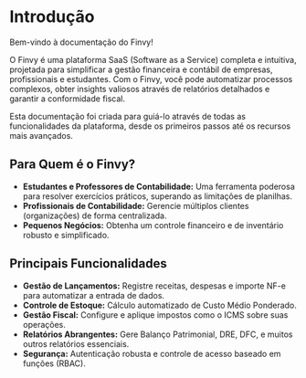 # Introdução

Bem-vindo à documentação do Finvy! 

O Finvy é uma plataforma SaaS (Software as a Service) completa e intuitiva, projetada para simplificar a gestão financeira e contábil de empresas, profissionais e estudantes. Com o Finvy, você pode automatizar processos complexos, obter insights valiosos através de relatórios detalhados e garantir a conformidade fiscal.

Esta documentação foi criada para guiá-lo através de todas as funcionalidades da plataforma, desde os primeiros passos até os recursos mais avançados.

## Para Quem é o Finvy?

*   **Estudantes e Professores de Contabilidade:** Uma ferramenta poderosa para resolver exercícios práticos, superando as limitações de planilhas.
*   **Profissionais de Contabilidade:** Gerencie múltiplos clientes (organizações) de forma centralizada.
*   **Pequenos Negócios:** Obtenha um controle financeiro e de inventário robusto e simplificado.

## Principais Funcionalidades

*   **Gestão de Lançamentos:** Registre receitas, despesas e importe NF-e para automatizar a entrada de dados.
*   **Controle de Estoque:** Cálculo automatizado de Custo Médio Ponderado.
*   **Gestão Fiscal:** Configure e aplique impostos como o ICMS sobre suas operações.
*   **Relatórios Abrangentes:** Gere Balanço Patrimonial, DRE, DFC, e muitos outros relatórios essenciais.
*   **Segurança:** Autenticação robusta e controle de acesso baseado em funções (RBAC).